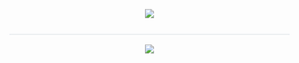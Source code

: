 <div align= "center">
    <img src="https://capsule-render.vercel.app/api?type=rounded&color=0:ffbdfd,100:8abbf0&height=180&text=Yewon's%20Github&animation=blinking&fontColor=ffffff&fontSize=70" />
    </div>
    <div align= "center"> 
    <h2 style="border-bottom: 1px solid #d8dee4; color: #282d33;">  </h2>  
    <div style="font-weight: 700; font-size: 15px; text-align: center; color: #282d33;">  </div> 
</div>
<div align= "center"> 
<a href="https://github.com/anuraghazra/github-readme-stats">
  <img align="center" src="https://github-readme-stats.vercel.app/api?username=ddol9" />
</a>
</div>
